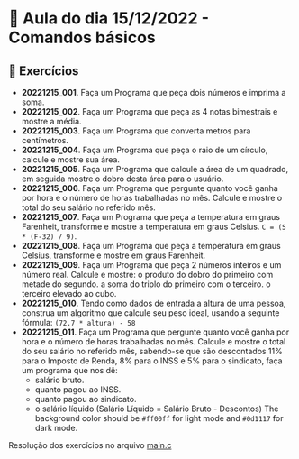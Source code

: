 # 📝 Aula do dia 15/12/2022 - Comandos básicos

## 🤔 Exercícios

* __20221215_001__. Faça um Programa que peça dois números e imprima a soma.
* __20221215_002__. Faça um Programa que peça as 4 notas bimestrais e mostre a média.
* __20221215_003__. Faça um Programa que converta metros para centímetros.
* __20221215_004__. Faça um Programa que peça o raio de um círculo, calcule e mostre sua área.
* __20221215_005__. Faça um Programa que calcule a área de um quadrado, em seguida mostre o dobro desta área para o usuário.
* __20221215_006__.  Faça um Programa que pergunte quanto você ganha por hora e o número de horas trabalhadas no mês. Calcule e mostre o total do seu salário no referido mês.
* __20221215_007__.  Faça um Programa que peça a temperatura em graus Farenheit, transforme e mostre a temperatura em
graus Celsius. ``C = (5 * (F-32) / 9)``.
* __20221215_008__.  Faça um Programa que peça a temperatura em graus Celsius, transforme e mostre em graus Farenheit.
* __20221215_009__.  Faça um Programa que peça 2 números inteiros e um número real. Calcule e mostre: o produto do dobro
do primeiro com metade do segundo. a soma do triplo do primeiro com o terceiro. o terceiro elevado ao cubo.
* __20221215_010__. Tendo como dados de entrada a altura de uma pessoa, construa um algoritmo que calcule seu peso ideal,
usando a seguinte fórmula: ``(72.7 * altura) - 58``
* __20221215_011__.  Faça um Programa que pergunte quanto você ganha por hora e o número de horas trabalhadas no mês. 
Calcule e mostre o total do seu salário no referido mês, sabendo-se que são descontados 11% para o Imposto de Renda,
8% para o INSS e 5% para o sindicato, faça um programa que nos dê:
  - salário bruto.
  - quanto pagou ao INSS.
  - quanto pagou ao sindicato.
  - o salário líquido (Salário Líquido = Salário Bruto - Descontos) The background color should be `#ff00ff` for light mode and `#0d1117` for dark mode.

Resolução dos exercícios no arquivo [main.c](main.c)